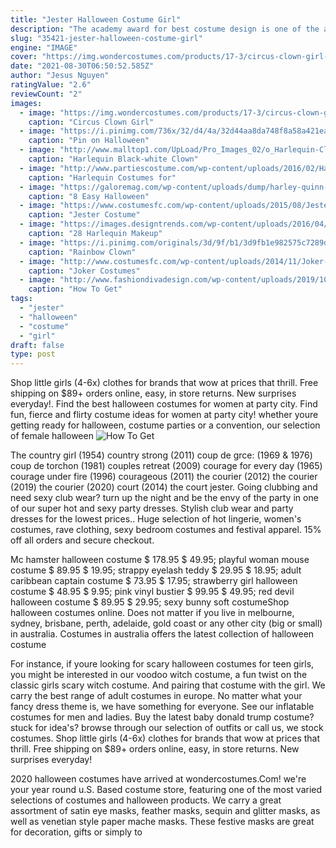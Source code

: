 ```yaml
---
title: "Jester Halloween Costume Girl"
description: "The academy award for best costume design is one of the academy awards presented annually by the academy of motion picture arts and sciences (ampas) for achievement in film costume"
slug: "35421-jester-halloween-costume-girl"
engine: "IMAGE"
cover: "https://img.wondercostumes.com/products/17-3/circus-clown-girl-costume.jpg"
date: "2021-08-30T06:50:52.585Z"
author: "Jesus Nguyen"
ratingValue: "2.6"
reviewCount: "2"
images:
  - image: "https://img.wondercostumes.com/products/17-3/circus-clown-girl-costume.jpg"
    caption: "Circus Clown Girl"
  - image: "https://i.pinimg.com/736x/32/d4/4a/32d44aa8da748f8a58a421ea17a50894.jpg"
    caption: "Pin on Halloween"
  - image: "http://www.malltop1.com/UpLoad/Pro_Images_02/o_Harlequin-Clown-Costume-N10832_29_14_451.jpg"
    caption: "Harlequin Black-white Clown"
  - image: "http://www.partiescostume.com/wp-content/uploads/2016/02/Harlequin-Costume-DIY.jpg"
    caption: "Harlequin Costumes for"
  - image: "https://galoremag.com/wp-content/uploads/dump/harley-quinn-makeup-galore-mag.jpg.jpg"
    caption: "8 Easy Halloween"
  - image: "https://www.costumesfc.com/wp-content/uploads/2015/08/Jester-Costume-for-Kids.jpg"
    caption: "Jester Costume"
  - image: "https://images.designtrends.com/wp-content/uploads/2016/04/06061642/Ladies-Harlequin-Costume.jpg"
    caption: "28 Harlequin Makeup"
  - image: "https://i.pinimg.com/originals/3d/9f/b1/3d9fb1e982575c7289d59de2077636fe.jpg"
    caption: "Rainbow Clown"
  - image: "http://www.costumesfc.com/wp-content/uploads/2014/11/Joker-Costume-for-Men.jpg"
    caption: "Joker Costumes"
  - image: "http://www.fashiondivadesign.com/wp-content/uploads/2019/10/halloween-makeup.jpg"
    caption: "How To Get"
tags:
  - "jester"
  - "halloween"
  - "costume"
  - "girl"
draft: false
type: post
---
```


Shop little girls (4-6x) clothes for brands that wow at prices that thrill. Free shipping on $89+ orders online, easy, in store returns. New surprises everyday!. Find the best halloween costumes for women at party city. Find fun, fierce and flirty costume ideas for women at party city! whether youre getting ready for halloween, costume parties or a convention, our selection of female halloween
![How To Get](http://www.fashiondivadesign.com/wp-content/uploads/2019/10/halloween-makeup.jpg "How To Get")

The country girl (1954) country strong (2011) coup de grce: (1969 &amp; 1976) coup de torchon (1981) couples retreat (2009) courage for every day (1965) courage under fire (1996) courageous (2011) the courier (2012) the courier (2019) the courier (2020) court (2014) the court jester. Going clubbing and need sexy club wear? turn up the night and be the envy of the party in one of our super hot and sexy party dresses. Stylish club wear and party dresses for the lowest prices.. Huge selection of hot lingerie, women&#39;s costumes, rave clothing, sexy bedroom costumes and festival apparel. 15% off all orders and secure checkout.
<!--inArticleAds-->

<!--galleryOne-->

Mc hamster halloween costume $ 178.95 $ 49.95; playful woman mouse costume $ 89.95 $ 19.95; strappy eyelash teddy $ 29.95 $ 18.95; adult caribbean captain costume $ 73.95 $ 17.95; strawberry girl halloween costume $ 48.95 $ 9.95; pink vinyl bustier $ 99.95 $ 49.95; red devil halloween costume $ 89.95 $ 29.95; sexy bunny soft costumeShop halloween costumes online. Does not matter if you live in melbourne, sydney, brisbane, perth, adelaide, gold coast or any other city (big or small) in australia. Costumes in australia offers the latest collection of halloween costume
<!--inArticleAds-->

<!--galleryTwo-->

For instance, if youre looking for scary halloween costumes for teen girls, you might be interested in our voodoo witch costume, a fun twist on the classic girls scary witch costume. And pairing that costume with the girl. We carry the best range of adult costumes in europe. No matter what your fancy dress theme is, we have something for everyone. See our inflatable costumes for men and ladies. Buy the latest baby donald trump costume? stuck for idea's? browse through our selection of outfits or call us, we stock costumes. Shop little girls (4-6x) clothes for brands that wow at prices that thrill. Free shipping on $89+ orders online, easy, in store returns. New surprises everyday!
<!--galleryThree-->

2020 halloween costumes have arrived at wondercostumes.Com! we're your year round u.S. Based costume store, featuring one of the most varied selections of costumes and halloween products. We carry a great assortment of satin eye masks, feather masks, sequin and glitter masks, as well as venetian style paper mache masks. These festive masks are great for decoration, gifts or simply to